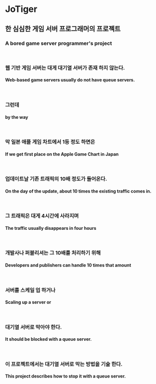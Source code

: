 # JoTiger

## 한 심심한 게임 서버 프로그래머의 프로젝트 
### A bored game server programmer's project
<br/>

### 웹 기반 게임 서버는 대게 대기열 서버가 존재 하지 않는다. 
#### Web-based game servers usually do not have queue servers.
<br/>

### 그런데 
#### by the way
<br/>

### 막 일본 애플 게임 차트에서 1등 정도 하면은 
#### If we get first place on the Apple Game Chart in Japan
<br/>

### 업데이트날 기존 트래픽의 10배 정도가 들어온다. 
#### On the day of the update, about 10 times the existing traffic comes in.
<br/>

### 그 트래픽은 대게 4시간에 사라지며 
#### The traffic usually disappears in four hours
<br/>

### 개발사나 퍼블리셔는 그 10배를 처리하기 위해 
#### Developers and publishers can handle 10 times that amount
<br/>

### 서버를 스케일 업 하거나 
#### Scaling up a server or
<br/>

### 대기열 서버로 막아야 한다.
#### It should be blocked with a queue server.
<br/>

### 이 프로젝트에서는 대기열 서버로 막는 방법을 기술 한다.
#### This project describes how to stop it with a queue server.
<br/>
